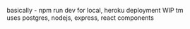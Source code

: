 basically - npm run dev for local, heroku deployment WIP tm
<br>
uses postgres, nodejs, express, react components

